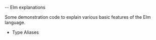 -- Elm explanations

Some demonstration code to explain various basic features of the Elm language.

* Type Aliases

